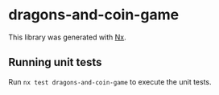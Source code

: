 # dragons-and-coin-game

This library was generated with [Nx](https://nx.dev).

## Running unit tests

Run `nx test dragons-and-coin-game` to execute the unit tests.
